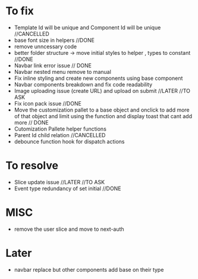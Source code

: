 # To fix

- Template Id will be unique and Component Id will be unique //CANCELLED
- base font size in helpers //DONE
- remove unncessary code
- better folder structure -> move initial styles to helper , types to constant //DONE
- Navbar link error issue // DONE
- Navbar nested menu remove to manual
- Fix inline styling and create new components using base component
- Navbar components breakdown and fix code readability
- Image uploading issue (create URL) and upload on submit //LATER //TO ASK
- Fix icon pack issue //DONE
- Move the customization pallet to a base object and onclick to add more of that object and limit using the function and display toast that cant add more // DONE
- Cutomization Pallete helper functions
- Parent Id child relation //CANCELLED
- debounce function hook for dispatch actions

# To resolve

- Slice update issue //LATER //TO ASK
- Event type redundancy of set initial //DONE

# MISC

- remove the user slice and move to next-auth

# Later

- navbar replace but other components add base on their type
